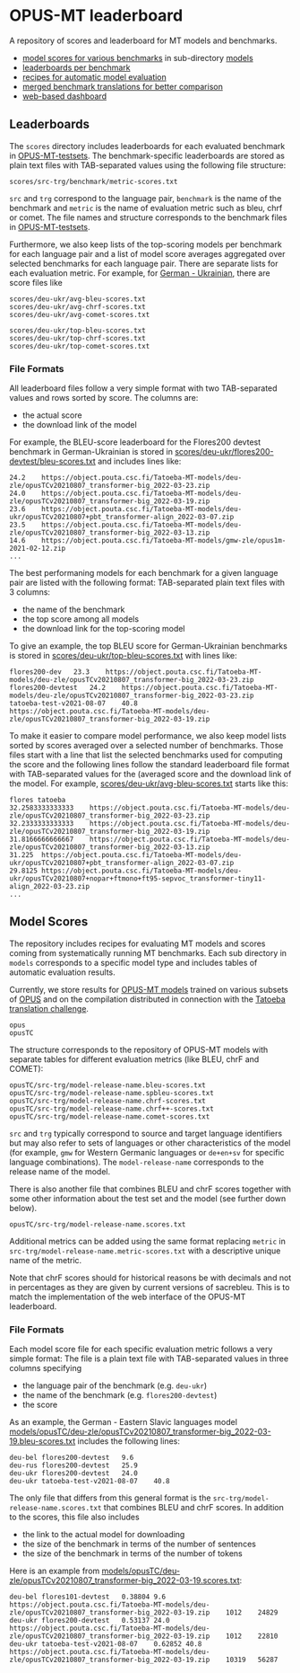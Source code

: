 
# OPUS-MT leaderboard

A repository of scores and leaderboard for MT models and benchmarks.

* [model scores for various benchmarks](models) in sub-directory [models](models)
* [leaderboards per benchmark](scores)
* [recipes for automatic model evaluation](models)
* [merged benchmark translations for better comparison](compare)
* [web-based dashboard](https://github.com/Helsinki-NLP/OPUS-MT-dashboard)


## Leaderboards

The `scores` directory includes leaderboards for each evaluated benchmark in [OPUS-MT-testsets](https://github.com/Helsinki-NLP/OPUS-MT-testsets/). The benchmark-specific leaderboards are stored as plain text files with TAB-separated values using the following file structure:

```
scores/src-trg/benchmark/metric-scores.txt
```

`src` and `trg` correspond to the language pair, `benchmark` is the name of the benchmark and `metric` is the name of evaluation metric such as bleu, chrf or comet. The file names and structure corresponds to the benchmark files in [OPUS-MT-testsets](https://github.com/Helsinki-NLP/OPUS-MT-testsets). 

Furthermore, we also keep lists of the top-scoring models per benchmark for each language pair and a list of model score averages aggregated over selected benchmarks for each language pair. There are separate lists for each evaluation metric. For example, for [German - Ukrainian](scores/deu-ukr), there are score files like

```
scores/deu-ukr/avg-bleu-scores.txt
scores/deu-ukr/avg-chrf-scores.txt
scores/deu-ukr/avg-comet-scores.txt

scores/deu-ukr/top-bleu-scores.txt
scores/deu-ukr/top-chrf-scores.txt
scores/deu-ukr/top-comet-scores.txt
```

### File Formats

All leaderboard files follow a very simple format with two TAB-separated values and rows sorted by score. The columns are:

* the actual score
* the download link of the model

For example, the BLEU-score leaderboard for the Flores200 devtest benchmark in German-Ukrainian is stored in [scores/deu-ukr/flores200-devtest/bleu-scores.txt](scores/deu-ukr/flores200-devtest/bleu-scores.txt) and includes lines like:

```
24.2	https://object.pouta.csc.fi/Tatoeba-MT-models/deu-zle/opusTCv20210807_transformer-big_2022-03-23.zip
24.0	https://object.pouta.csc.fi/Tatoeba-MT-models/deu-zle/opusTCv20210807_transformer-big_2022-03-19.zip
23.6	https://object.pouta.csc.fi/Tatoeba-MT-models/deu-ukr/opusTCv20210807+pbt_transformer-align_2022-03-07.zip
23.5	https://object.pouta.csc.fi/Tatoeba-MT-models/deu-zle/opusTCv20210807_transformer-big_2022-03-13.zip
14.6	https://object.pouta.csc.fi/Tatoeba-MT-models/gmw-zle/opus1m-2021-02-12.zip
...
```

The best performaning models for each benchmark for a given language pair are listed with the following format: TAB-separated plain text files with 3 columns:

* the name of the benchmark
* the top score among all models
* the download link for the top-scoring model

To give an example, the top BLEU score for German-Ukrainian benchmarks is stored in [scores/deu-ukr/top-bleu-scores.txt](scores/deu-ukr/top-bleu-scores.txt) with lines like:


```
flores200-dev	23.3	https://object.pouta.csc.fi/Tatoeba-MT-models/deu-zle/opusTCv20210807_transformer-big_2022-03-23.zip
flores200-devtest	24.2	https://object.pouta.csc.fi/Tatoeba-MT-models/deu-zle/opusTCv20210807_transformer-big_2022-03-23.zip
tatoeba-test-v2021-08-07	40.8	https://object.pouta.csc.fi/Tatoeba-MT-models/deu-zle/opusTCv20210807_transformer-big_2022-03-19.zip
```


To make it easier to compare model performance, we also keep model lists sorted by scores averaged over a selected number of benchmarks. Those files start with a line that list the selected benchmarks used for computing the score and the following lines follow the standard leaderboard file format with TAB-separated values for the (averaged score and the download link of the model. For example, [scores/deu-ukr/avg-bleu-scores.txt](scores/deu-ukr/avg-bleu-scores.txt) starts like this:


```
flores tatoeba
32.2583333333333	https://object.pouta.csc.fi/Tatoeba-MT-models/deu-zle/opusTCv20210807_transformer-big_2022-03-23.zip
32.2333333333333	https://object.pouta.csc.fi/Tatoeba-MT-models/deu-zle/opusTCv20210807_transformer-big_2022-03-19.zip
31.8166666666667	https://object.pouta.csc.fi/Tatoeba-MT-models/deu-zle/opusTCv20210807_transformer-big_2022-03-13.zip
31.225	https://object.pouta.csc.fi/Tatoeba-MT-models/deu-ukr/opusTCv20210807+pbt_transformer-align_2022-03-07.zip
29.8125	https://object.pouta.csc.fi/Tatoeba-MT-models/deu-ukr/opusTCv20210807+nopar+ftmono+ft95-sepvoc_transformer-tiny11-align_2022-03-23.zip
...
```



## Model Scores


The repository includes recipes for evaluating MT models and scores coming from systematically running MT benchmarks. 
Each sub directory in `models` corresponds to a specific model type and includes tables of automatic evaluation results.

Currently, we store results for [OPUS-MT models](https://github.com/Helsinki-NLP/Opus-MT) trained on various subsets of [OPUS](https://github.com/Helsinki-NLP/OPUS) and on the compilation distributed in connection with the [Tatoeba translation challenge](https://github.com/Helsinki-NLP/Tatoeba-Challenge/).

```
opus
opusTC
```

The structure corresponds to the repository of OPUS-MT models with separate tables for different evaluation metrics (like BLEU, chrF and COMET):

```
opusTC/src-trg/model-release-name.bleu-scores.txt
opusTC/src-trg/model-release-name.spbleu-scores.txt
opusTC/src-trg/model-release-name.chrf-scores.txt
opusTC/src-trg/model-release-name.chrf++-scores.txt
opusTC/src-trg/model-release-name.comet-scores.txt
```

`src` and `trg` typically correspond to source and target language identifiers but may also refer to sets of languages or other characteristics of the model (for example, `gmw` for Western Germanic languages or `de+en+sv` for specific language combinations). The `model-release-name` corresponds to the release name of the model.

There is also another file that combines BLEU and chrF scores together with some other information about the test set and the model (see further down below).

```
opusTC/src-trg/model-release-name.scores.txt
```

Additional metrics can be added using the same format replacing `metric` in `src-trg/model-release-name.metric-scores.txt` with a descriptive unique name of the metric.

Note that chrF scores should for historical reasons be with decimals and not in percentages as they are given by current versions of sacrebleu. This is to match the implementation of the web interface of the OPUS-MT leaderboard.



### File Formats

Each model score file for each specific evaluation metric follows a very simple format: The file is a plain text file with TAB-separated values in three columns specifying

* the language pair of the benchmark (e.g. `deu-ukr`)
* the name of the benchmark (e.g. `flores200-devtest`)
* the score

As an example, the German - Eastern Slavic languages model [models/opusTC/deu-zle/opusTCv20210807_transformer-big_2022-03-19.bleu-scores.txt](models/opusTC/deu-zle/opusTCv20210807_transformer-big_2022-03-19.bleu-scores.txt) includes the following lines:

```
deu-bel	flores200-devtest	9.6
deu-rus	flores200-devtest	25.9
deu-ukr	flores200-devtest	24.0
deu-ukr	tatoeba-test-v2021-08-07	40.8
```


The only file that differs from this general format is the `src-trg/model-release-name.scores.txt` that combines BLEU and chrF scores. In addition to the scores, this file also includes

* the link to the actual model for downloading
* the size of the benchmark in terms of the number of sentences
* the size of the benchmark in terms of the number of tokens

Here is an example from [models/opusTC/deu-zle/opusTCv20210807_transformer-big_2022-03-19.scores.txt](models/opusTC/deu-zle/opusTCv20210807_transformer-big_2022-03-19.scores.txt):

```
deu-bel	flores101-devtest	0.38804	9.6	https://object.pouta.csc.fi/Tatoeba-MT-models/deu-zle/opusTCv20210807_transformer-big_2022-03-19.zip	1012	24829
deu-ukr	flores200-devtest	0.53137	24.0	https://object.pouta.csc.fi/Tatoeba-MT-models/deu-zle/opusTCv20210807_transformer-big_2022-03-19.zip	1012	22810
deu-ukr	tatoeba-test-v2021-08-07	0.62852	40.8	https://object.pouta.csc.fi/Tatoeba-MT-models/deu-zle/opusTCv20210807_transformer-big_2022-03-19.zip	10319	56287
```


